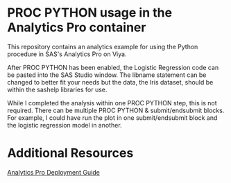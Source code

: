 # PROC PYTHON usage in the Analytics Pro container

This repository contains an analytics example for using the Python procedure in SAS's Analytics Pro on Viya.

After PROC PYTHON has been enabled, the Logistic Regression code can be pasted into the SAS Studio window. The libname statement can be changed to better fit your needs but the data, the Iris dataset, should be within the sashelp libraries for use.

While I completed the analysis within one PROC PYTHON step, this is not required. There can be multiple PROC PYTHON & submit/endsubmit blocks. For example, I could have run the plot in one submit/endsubmit block and the logistic regression model in another.

# Additional Resources
[Analytics Pro Deployment Guide](https://go.documentation.sas.com/api/collections/anprocdc/v_001/docsets/dplyviya0ctr/content/dplyviya0ctr.pdf?locale=en)
